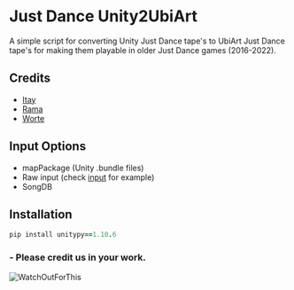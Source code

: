 # Just Dance Unity2UbiArt

A simple script for converting Unity Just Dance tape's to UbiArt Just Dance tape's for making them playable in older Just Dance games (2016-2022).


## Credits

 - [Itay](https://github.com/Itaybl14)
 - [Rama](https://github.com/rama0dev)
 - [Worte](https://github.com/wortestudios)

## Input Options

 - mapPackage (Unity .bundle files)
 - Raw input (check [input](/input/MapName) for example)
 - SongDB

## Installation
```rb
pip install unitypy==1.10.6
```
### - Please credit us in your work.

![WatchOutForThis](https://ramastuff.ramaprojects.ru/other/Unity2UbiArt.png)
